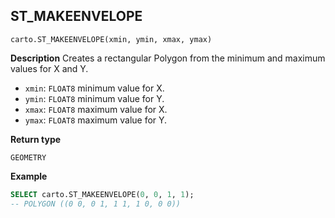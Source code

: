 ## ST_MAKEENVELOPE

```sql:signature
carto.ST_MAKEENVELOPE(xmin, ymin, xmax, ymax)
```

**Description**
Creates a rectangular Polygon from the minimum and maximum values for X and Y.

* `xmin`: `FLOAT8` minimum value for X.
* `ymin`: `FLOAT8` minimum value for Y.
* `xmax`: `FLOAT8` maximum value for X.
* `ymax`: `FLOAT8` maximum value for Y.

**Return type**

`GEOMETRY`

**Example**

```sql
SELECT carto.ST_MAKEENVELOPE(0, 0, 1, 1);
-- POLYGON ((0 0, 0 1, 1 1, 1 0, 0 0))
```
